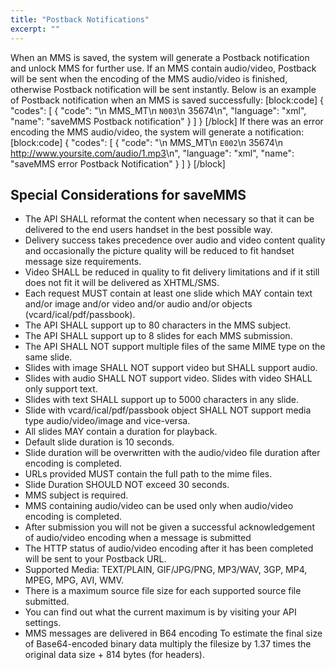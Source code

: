 ```yaml
---
title: "Postback Notifications"
excerpt: ""
---
```

When an MMS is saved, the system will generate a Postback notification and unlock MMS for further use. If an MMS contain audio/video, Postback will be sent when the encoding of the MMS audio/video is finished, otherwise Postback notification will be sent instantly. Below is an example of Postback notification when an MMS is saved successfully:
[block:code]
{
  "codes": [
    {
      "code": "<POSTBACK>\n    <ORIGIN>MMS_MT</ORIGIN>\n    <CODE>N003</CODE>\n    <MMSID>35674</MMSID>\n</POSTBACK>",
      "language": "xml",
      "name": "saveMMS Postback notification"
    }
  ]
}
[/block]
If there was an error encoding the MMS audio/video, the system will generate a notification:
[block:code]
{
  "codes": [
    {
      "code": "<POSTBACK>\n    <ORIGIN>MMS_MT</ORIGIN>\n    <CODE>E002</CODE>\n    <MMSID>35674</MMSID>\n    <AUDIONAME>http://www.yoursite.com/audio/1.mp3</AUDIONAME>\n</POSTBACK>",
      "language": "xml",
      "name": "saveMMS error Postback Notification"
    }
  ]
}
[/block]
## Special Considerations for saveMMS

  - The API SHALL reformat the content when necessary so that it can be delivered to the end users handset in the best possible way.
  - Delivery success takes precedence over audio and video content quality and occasionally the picture quality will be reduced to fit handset message size requirements.
  - Video SHALL be reduced in quality to fit delivery limitations and if it still does not fit it will be delivered as XHTML/SMS.
  - Each request MUST contain at least one slide which MAY contain text and/or image and/or video and/or audio and/or objects (vcard/ical/pdf/passbook).
  - The API SHALL support up to 80 characters in the MMS subject.
  - The API SHALL support up to 8 slides for each MMS submission.
  - The API SHALL NOT support multiple files of the same MIME type on the same slide.
  - Slides with image SHALL NOT support video but SHALL support audio.
  - Slides with audio SHALL NOT support video. Slides with video SHALL only support text.
  - Slides with text SHALL support up to 5000 characters in any slide.
  - Slide with vcard/ical/pdf/passbook object SHALL NOT support media type audio/video/image and vice-versa.
  - All slides MAY contain a duration for playback.
  - Default slide duration is 10 seconds.
  - Slide duration will be overwritten with the audio/video file duration after encoding is completed.
  - URLs provided MUST contain the full path to the mime files.
  - Slide Duration SHOULD NOT exceed 30 seconds.
  - MMS subject is required.
  - MMS containing audio/video can be used only when audio/video encoding is completed.
  - After submission you will not be given a successful acknowledgement of audio/video encoding when a message is submitted
  - The HTTP status of audio/video encoding after it has been completed will be sent to your Postback URL.
  - Supported Media: TEXT/PLAIN, GIF/JPG/PNG, MP3/WAV, 3GP, MP4, MPEG, MPG, AVI, WMV.
  - There is a maximum source file size for each supported source file submitted.
  - You can find out what the current maximum is by visiting your API settings.
  - MMS messages are delivered in B64 encoding To estimate the final size of Base64-encoded binary data multiply the filesize by 1.37 times the original data size + 814 bytes (for headers).